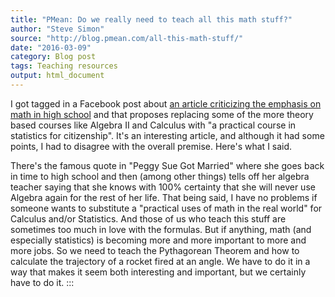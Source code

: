 ```yaml
---
title: "PMean: Do we really need to teach all this math stuff?"
author: "Steve Simon"
source: "http://blog.pmean.com/all-this-math-stuff/"
date: "2016-03-09"
category: Blog post
tags: Teaching resources
output: html_document
---
```


I got tagged in a Facebook post about [an article criticizing the
emphasis on math in high
school](http://www.slate.com/articles/life/education/2016/03/algebra_ii_has_to_go.html)
and that proposes replacing some of the more theory based courses like
Algebra II and Calculus with "a practical course in statistics for
citizenship". It's an interesting article, and although it had some
points, I had to disagree with the overall premise. Here's what I
said.

<!---More--->

There's the famous quote in "Peggy Sue Got Married" where she goes back
in time to high school and then (among other things) tells off her
algebra teacher saying that she knows with 100% certainty that she will
never use Algebra again for the rest of her life. That being said, I
have no problems if someone wants to substitute a "practical uses of
math in the real world" for Calculus and/or Statistics. And those of us
who teach this stuff are sometimes too much in love with the formulas.
But if anything, math (and especially statistics) is becoming more and
more important to more and more jobs. So we need to teach the
Pythagorean Theorem and how to calculate the trajectory of a rocket
fired at an angle. We have to do it in a way that makes it seem both
interesting and important, but we certainly have to do it.
:::

